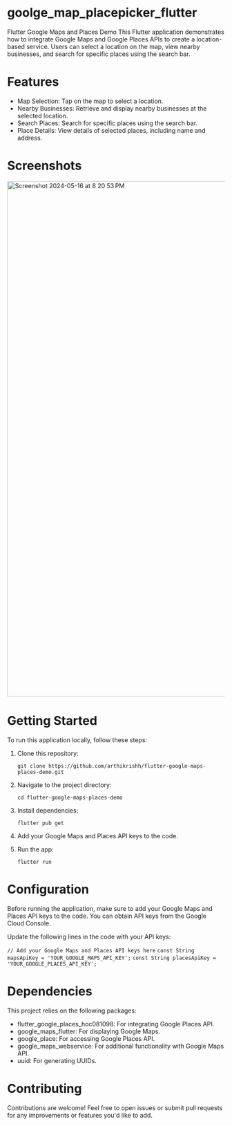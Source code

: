 # goolge_map_placepicker_flutter

Flutter Google Maps and Places Demo
This Flutter application demonstrates how to integrate Google Maps and Google Places APIs to create a location-based service. Users can select a location on the map, view nearby businesses, and search for specific places using the search bar.

# Features

 * Map Selection: Tap on the map to select a location.
 * Nearby Businesses: Retrieve and display nearby businesses at the selected location.
 * Search Places: Search for specific places using the search bar.
 * Place Details: View details of selected places, including name and address.


 # Screenshots

 <img width="1192" alt="Screenshot 2024-05-16 at 8 20 53 PM" src="https://github.com/arthikrishh/-goolge_map_placepicker_flutter/assets/116914004/7a2af4b7-8bb8-4608-93cc-86d17d525559">

 # Getting Started

 To run this application locally, follow these steps:

 1) Clone this repository:

      `git clone https://github.com/arthikrishh/flutter-google-maps-places-demo.git`

 2) Navigate to the project directory:

      `cd flutter-google-maps-places-demo`

 3) Install dependencies:

      `flutter pub get`

 4) Add your Google Maps and Places API keys to the code.

 5) Run the app:

      `flutter run`


 # Configuration

Before running the application, make sure to add your Google Maps and Places API keys to the code. You can obtain API keys from the Google Cloud Console.

Update the following lines in the code with your API keys:



`// Add your Google Maps and Places API keys here`
`const String mapsApiKey = 'YOUR_GOOGLE_MAPS_API_KEY';`
`const String placesApiKey = 'YOUR_GOOGLE_PLACES_API_KEY';`





 # Dependencies

This project relies on the following packages:

 * flutter_google_places_hoc081098: For integrating Google Places API.
 * google_maps_flutter: For displaying Google Maps.
 * google_place: For accessing Google Places API.
 * google_maps_webservice: For additional functionality with Google Maps API.
 * uuid: For generating UUIDs.



 # Contributing

Contributions are welcome! Feel free to open issues or submit pull requests for any improvements or features you'd like to add.





      

